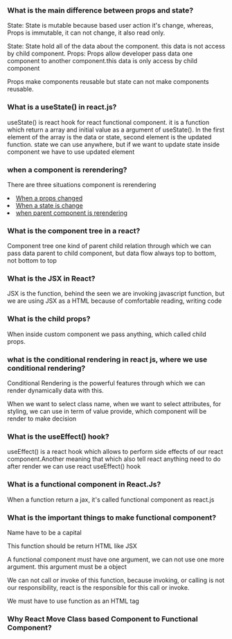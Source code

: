 ### What is the main difference between props and state?
<p>State: State is mutable because based user action it's change, whereas, Props is immutable, it can not change, it also read only.</p>
<p>State: State hold all of the data about the component. this data is not access by child component. Props: Props allow developer pass data one component to another component.this data is only access by child component</p>
<p>Props make components reusable but state can not make components reusable.</p>

### What is a useState() in react.js?
<p>useState() is react hook for react functional component. it is a function which return a array and initial value as a argument of useState(). In the first element of the array is the data or state, second element is the updated function. state we can use anywhere, but if we want to update state inside component we have to use updated element</p>

### when a component is rerendering?
<p>There are three situations component is rerendering</p>
<u>
<li>When a props changed</li>
<li>When a state is change</li>
<li>when parent component is rerendering</li>
</u>

### What is the component tree in a react?
<p>Component tree one kind of parent child relation through which we can pass data parent to child component, but data flow always top to bottom, not bottom to top</p>

### What is the JSX in React?
<p>JSX is the function, behind the seen we are invoking javascript function, but we are using JSX as a HTML because of comfortable reading, writing code</p>

### What is the child props?
<p>When inside custom component we pass anything, which called child props.</p>

### what is the conditional rendering in react js, where we use conditional rendering?
<p>Conditional Rendering is the powerful features through which we can render dynamically data with this. </p>
<p>When we want to select class name, when we want to select attributes, for styling, we can use in term of value provide, which component will be render to make decision</p>

### What is the useEffect() hook?
<p>useEffect() is a react hook which allows to perform side effects of our react component.Another meaning that which also tell react anything need to do after render we can use react useEffect() hook </p>

### What is a functional component in React.Js?
<p>When a function return a jax, it's called functional component as react.js</p>

### What is the important things to make functional component?
<p>Name have to be a capital</p>
<p>This function should be return HTML like JSX</p>
<p>A functional component must have one argument, we can not use one more argument. this argument must be a object</p>
<p>We can not call or invoke of this function, because invoking, or calling is not our responsibility, react is the responsible for this call or invoke.</p>
<p>We must have to use function as an HTML tag</p>

### Why React Move Class based Component to Functional Component?
<p></p>




